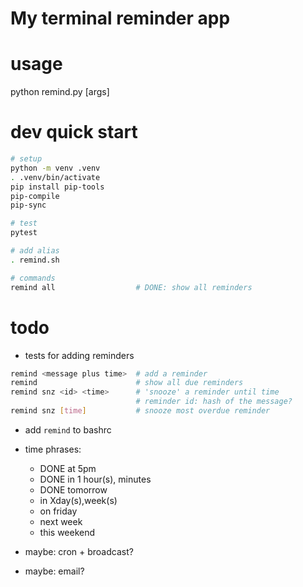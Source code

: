 # My terminal reminder app

# usage
python remind.py [args]

# dev quick start
```sh
# setup
python -m venv .venv
. .venv/bin/activate
pip install pip-tools
pip-compile
pip-sync

# test
pytest

# add alias
. remind.sh

# commands
remind all                  # DONE: show all reminders
```

# todo
- tests for adding reminders
```sh
remind <message plus time>  # add a reminder
remind                      # show all due reminders
remind snz <id> <time>      # 'snooze' a reminder until time
                            # reminder id: hash of the message?
remind snz [time]           # snooze most overdue reminder
```
- add `remind` to bashrc
- time phrases:
    - DONE at 5pm
    - DONE in 1 hour(s), minutes
    - DONE tomorrow
    - in Xday(s),week(s)
    - on friday
    - next week
    - this weekend

- maybe: cron + broadcast?
- maybe: email?
